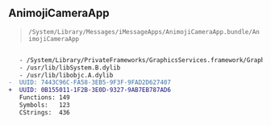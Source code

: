 ## AnimojiCameraApp

> `/System/Library/Messages/iMessageApps/AnimojiCameraApp.bundle/AnimojiCameraApp`

```diff

   - /System/Library/PrivateFrameworks/GraphicsServices.framework/GraphicsServices
   - /usr/lib/libSystem.B.dylib
   - /usr/lib/libobjc.A.dylib
-  UUID: 7443C96C-FA58-3EB5-9F3F-9FAD2D627407
+  UUID: 0B155011-1F2B-3E0D-9327-9AB7EB787AD6
   Functions: 149
   Symbols:   123
   CStrings:  436

```
